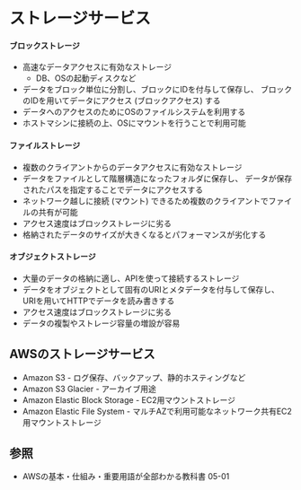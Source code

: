 # ストレージサービス
#### ブロックストレージ
- 高速なデータアクセスに有効なストレージ
  - DB、OSの起動ディスクなど
- データをブロック単位に分割し、ブロックにIDを付与して保存し、
  ブロックのIDを用いてデータにアクセス (ブロックアクセス) する
- データへのアクセスのためにOSのファイルシステムを利用する
- ホストマシンに接続の上、OSにマウントを行うことで利用可能

#### ファイルストレージ
- 複数のクライアントからのデータアクセスに有効なストレージ
- データをファイルとして階層構造になったフォルダに保存し、
  データが保存されたパスを指定することでデータにアクセスする
- ネットワーク越しに接続 (マウント) できるため複数のクライアントでファイルの共有が可能
- アクセス速度はブロックストレージに劣る
- 格納されたデータのサイズが大きくなるとパフォーマンスが劣化する

#### オブジェクトストレージ
- 大量のデータの格納に適し、APIを使って接続するストレージ
- データをオブジェクトとして固有のURIとメタデータを付与して保存し、
  URIを用いてHTTPでデータを読み書きする
- アクセス速度はブロックストレージに劣る
- データの複製やストレージ容量の増設が容易

## AWSのストレージサービス
- Amazon S3 - ログ保存、バックアップ、静的ホスティングなど
- Amazon S3 Glacier - アーカイブ用途
- Amazon Elastic Block Storage - EC2用マウントストレージ
- Amazon Elastic File System - マルチAZで利用可能なネットワーク共有EC2用マウントストレージ

## 参照
- AWSの基本・仕組み・重要用語が全部わかる教科書 05-01

